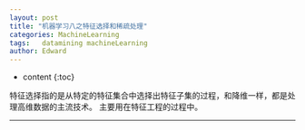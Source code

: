 ```yaml
---
layout: post
title: "机器学习八之特征选择和稀疏处理"
categories: MachineLearning
tags:   datamining machineLearning 
author: Edward
---
```


* content
{:toc}

特征选择指的是从特定的特征集合中选择出特征子集的过程，和降维一样，都是处理高维数据的主流技术。 主要用在特征工程的过程中。

--------------------

